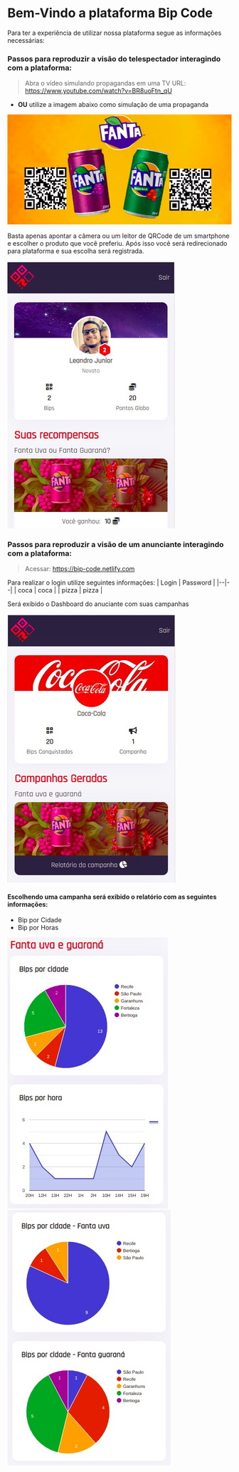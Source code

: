 # Bem-Vindo a plataforma Bip Code

Para ter a experiência de utilizar nossa plataforma segue as informações necessárias:

### Passos para reproduzir a visão do telespectador interagindo com a plataforma:

>Abra o vídeo simulando propagandas em uma TV 
>URL: https://www.youtube.com/watch?v=BR8uoFtn_qU
- **OU** utilize a imagem abaixo como simulação de uma propaganda

![DASHBOARD](img/coca.jpeg)

Basta apenas apontar a câmera ou um leitor de QRCode de um smartphone e escolher o produto que você preferiu. Após isso você será redirecionado para plataforma e sua escolha será registrada.

![DASHBOARD](img/dashboard-user.jpeg)

### Passos para reproduzir a visão de um anunciante interagindo com a plataforma:

>Acessar: https://bip-code.netlify.com

Para realizar o login utilize seguintes informações:
| Login	| Password |
|--|--|
| coca | coca |
| pizza | pizza |

Será exibido o Dashboard do anuciante com suas campanhas

![DASHBOARD](img/dashboard-admin.jpeg)

#### Escolhendo uma campanha será exibido o relatório com as seguintes informações:

- Bip por Cidade
- Bip por Horas

![DASHBOARD](img/graphics-01.jpeg)
![DASHBOARD](img/graphics-02.jpeg)
